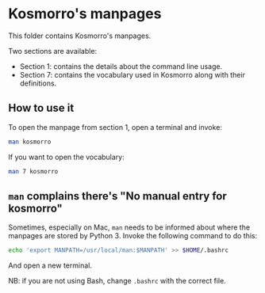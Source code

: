# Kosmorro's manpages

This folder contains Kosmorro's manpages.

Two sections are available:

- Section 1: contains the details about the command line usage.
- Section 7: contains the vocabulary used in Kosmorro along with their definitions.

## How to use it

To open the manpage from section 1, open a terminal and invoke:

```bash
man kosmorro
```

If you want to open the vocabulary:

```bash
man 7 kosmorro
````

## `man` complains there's "No manual entry for kosmorro"

Sometimes, especially on Mac, `man` needs to be informed about where the manpages are stored by Python 3. Invoke the following command to do this:

```bash
echo 'export MANPATH=/usr/local/man:$MANPATH' >> $HOME/.bashrc
```

And open a new terminal.

NB: if you are not using Bash, change `.bashrc` with the correct file.
